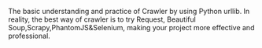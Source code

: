 The basic understanding and practice of Crawler by using Python urllib.
In reality, the best way of crawler is to try Request, Beautiful Soup,Scrapy,PhantomJS&Selenium, making your project more effective and professional.
